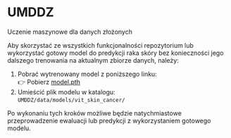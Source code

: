 # UMDDZ
Uczenie maszynowe dla danych złożonych

Aby skorzystać ze wszystkich funkcjonalności repozytorium lub wykorzystać gotowy model do predykcji raka skóry bez konieczności jego dalszego trenowania na aktualnym zbiorze danych, należy:

1. Pobrać wytrenowany model z poniższego linku:  
👉 Pobierz [model.pth](https://drive.google.com/file/d/1rrdQZGdzoStUhCK2hGGxaChUthm4cVlj/view?usp=sharing)  
2. Umieścić plik modelu w katalogu:  
`UMDDZ/data/models/vit_skin_cancer/`

Po wykonaniu tych kroków możliwe będzie natychmiastowe przeprowadzenie ewaluacji lub predykcji z wykorzystaniem gotowego modelu.
